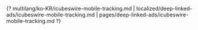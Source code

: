 {? multilang/ko-KR/icubeswire-mobile-tracking.md | localized/deep-linked-ads/icubeswire-mobile-tracking.md | pages/deep-linked-ads/icubeswire-mobile-tracking.md ?}

